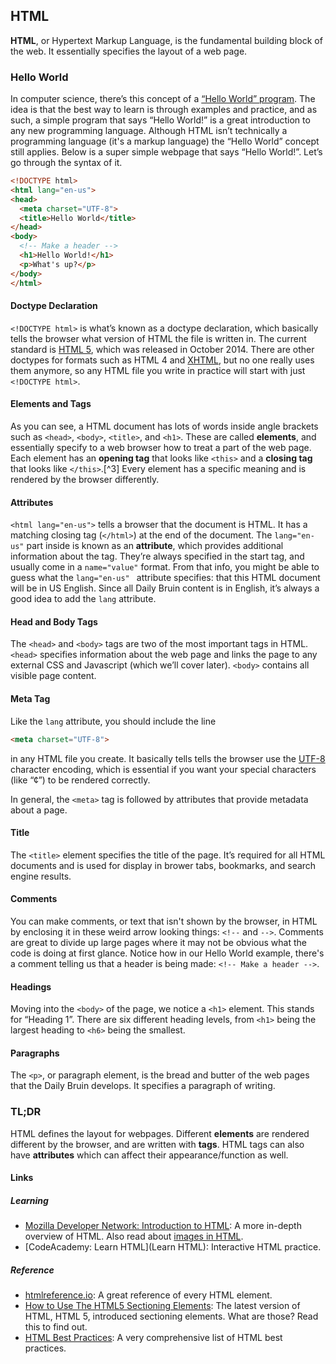 ## HTML

__HTML__, or Hypertext Markup Language, is the fundamental building block of the web. It essentially specifies the layout of a web page.

### Hello World
In computer science, there’s this concept of a [“Hello World” program](https://en.wikipedia.org/wiki/%22Hello,_World!%22_program). The idea is that the best way to learn is through examples and practice, and as such, a simple program that says “Hello World!” is a great introduction to any new programming language. Although HTML isn’t technically a programming language (it's a markup language) the “Hello World” concept still applies. Below is a super simple webpage that says “Hello World!”. Let’s go through the syntax of it.

```html
<!DOCTYPE html>
<html lang="en-us">
<head>
  <meta charset="UTF-8">
  <title>Hello World</title>
</head>
<body>
  <!-- Make a header -->
  <h1>Hello World!</h1>
  <p>What's up?</p>
</body>
</html>
```

#### Doctype Declaration
`<!DOCTYPE html>` is what’s known as a doctype declaration, which basically tells the browser what version of HTML the file is written in. The current standard is [HTML 5](https://en.wikipedia.org/wiki/HTML5), which was released in October 2014. There are other doctypes for formats such as HTML 4 and [XHTML](https://en.wikipedia.org/wiki/XHTML), but no one really uses them anymore, so any HTML file you write in practice will start with just `<!DOCTYPE html>`.

#### Elements and Tags
As you can see, a HTML document has lots of words inside angle brackets such as `<head>`, `<body>`, `<title>`, and `<h1>`. These are called __elements__, and essentially specify to a web browser how to treat a part of the web page. Each element has an __opening tag__ that looks like `<this>` and a __closing tag__ that looks like `</this>`.[^3] Every element has a specific meaning and is rendered by the browser differently.

#### Attributes
`<html lang="en-us">` tells a browser that the document is HTML. It has a matching closing tag (`</html>`) at the end of the document. The `lang="en-us"` part inside is known as an __attribute__, which provides additional information about the tag. They’re always specified in the start tag, and usually come in a `name="value"` format. From that info, you might be able to guess what the `lang="en-us" ` attribute specifies: that this HTML document will be in US English. Since all Daily Bruin content is in English, it’s always a good idea to add the `lang` attribute.

#### Head and Body Tags
The `<head>` and `<body>` tags are two of the most important tags in HTML. `<head>` specifies information about the web page and links the page to any external CSS and Javascript (which we’ll cover later). `<body>` contains all visible page content.

#### Meta Tag
Like the `lang` attribute, you should include the line

```html
<meta charset="UTF-8">
```

in any HTML file you create. It basically tells tells the browser use the [UTF-8](https://en.wikipedia.org/wiki/UTF-8) character encoding, which is essential if you want your special characters (like “¢”) to be rendered correctly.

In general, the `<meta>` tag is followed by attributes that provide metadata about a page.

#### Title
The `<title>` element specifies the title of the page. It’s required for all HTML documents and is used for display in brower tabs, bookmarks, and search engine results.

#### Comments
You can make comments, or text that isn't shown by the browser, in HTML by enclosing it in these weird arrow looking things: `<!--` and `-->`. Comments are great to divide up large pages where it may not be obvious what the code is doing at first glance. Notice how in our Hello World example, there's a comment telling us that a header is being made: `<!-- Make a header -->`.

#### Headings
Moving into the `<body>` of the page, we notice a `<h1>` element. This stands for “Heading 1”. There are six different heading levels, from `<h1>` being the largest heading to `<h6>` being the smallest.

#### Paragraphs
The `<p>`, or paragraph element, is the bread and butter of the web pages that the Daily Bruin develops. It specifies a paragraph of writing.

### TL;DR
HTML defines the layout for webpages. Different __elements__ are rendered different by the browser, and are written with __tags__. HTML tags can also have __attributes__ which can affect their appearance/function as well. 

#### Links
##### Learning
- [Mozilla Developer Network: Introduction to HTML](https://developer.mozilla.org/en-US/docs/Learn/HTML/Introduction_to_HTML): A more in-depth overview of HTML. Also read about [images in HTML](https://developer.mozilla.org/en-US/docs/Learn/HTML/Multimedia_and_embedding/Images_in_HTML).
- [CodeAcademy: Learn HTML](Learn HTML): Interactive HTML practice.

##### Reference
- [htmlreference.io](http://htmlreference.io): A great reference of every HTML element.
- [How to Use The HTML5 Sectioning Elements](http://blog.teamtreehouse.com/use-html5-sectioning-elements): The latest version of HTML, HTML 5, introduced sectioning elements. What are those? Read this to find out.
- [HTML Best Practices](https://github.com/hail2u/html-best-practices): A very comprehensive list of HTML best practices.